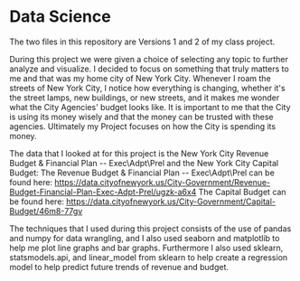 # Data Science 

The two files in this repository are Versions 1 and 2 of my class project.

During this project we were given a choice of selecting any topic to further analyze and visualize. I decided to focus on something that truly matters to me and that was my home city of New York City. Whenever I roam the streets of New York City, I notice how everything is changing, whether it's the street lamps, new buildings, or new streets, and it makes me wonder what the City Agencies' budget looks like. It is important to me that the City is using its money wisely and that the money can be trusted with these agencies. Ultimately my Project focuses on how the City is spending its money.


The data that I looked at for this project is the New York City Revenue Budget & Financial Plan -- Exec\Adpt\Prel and the New York City Capital Budget:
The Revenue Budget & Financial Plan -- Exec\Adpt\Prel can be found here: https://data.cityofnewyork.us/City-Government/Revenue-Budget-Financial-Plan-Exec-Adpt-Prel/ugzk-a6x4 The Capital Budget can be found here: https://data.cityofnewyork.us/City-Government/Capital-Budget/46m8-77gv

The techniques that I used during this project consists of the use of pandas and numpy for data wrangling, and I also used seaborn and matplotlib to help me plot line graphs and bar graphs. Furthermore I also used sklearn, statsmodels.api, and linear_model from sklearn to help create a regression model to help predict future trends of revenue and budget.
